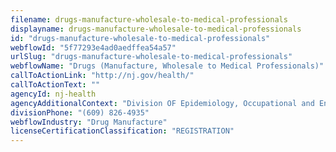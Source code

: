 ```yaml
---
filename: drugs-manufacture-wholesale-to-medical-professionals
displayname: drugs-manufacture-wholesale-to-medical-professionals
id: "drugs-manufacture-wholesale-to-medical-professionals"
webflowId: "5f77293e4ad0aedffea54a57"
urlSlug: "drugs-manufacture-wholesale-to-medical-professionals"
webflowName: "Drugs (Manufacture, Wholesale to Medical Professionals)"
callToActionLink: "http://nj.gov/health/"
callToActionText: ""
agencyId: nj-health
agencyAdditionalContext: "Division OF Epidemiology, Occupational and Environmental Health Services, Consumer Health Services"
divisionPhone: "(609) 826-4935"
webflowIndustry: "Drug Manufacture"
licenseCertificationClassification: "REGISTRATION"
---
```

